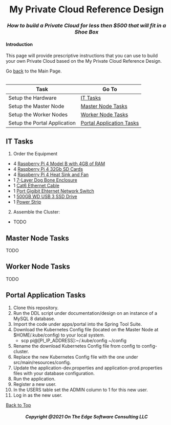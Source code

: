<h1 align="center">My Private Cloud Reference Design</h1>
<h3 align="center"><i> How to build a Private Cloud for less then $500 that will fit in a Shoe Box</i></h3>

#### Introduction
This page will provide prescriptive instructions that you can use to build your own Private Cloud based on the My Private Cloud Reference Design.

Go [back](https://github.com/markreha/myprivatecloud) to the Main Page.
<br/>
<br/>

Task  | Go To
------------- | -------------
Setup the Hardware  | [IT Tasks](#it-tasks)
Setup the Master Node  | [Master Node Tasks](#master-node-tasks)
Setup the Worker Nodes  | [Worker Node Tasks](#worker-node-tasks)
Setup the Portal Application  | [Portal Application Tasks](#portal-application-tasks)

## IT Tasks
1. Order the Equipment
- 4 [Raspberry Pi 4 Model B with 4GB of RAM](https://www.amazon.com/gp/product/B07TVVJZQT/ref=ppx_yo_dt_b_asin_title_o01_s02?ie=UTF8&psc=1)
- 4 [Raspberry Pi 4 32Gb SD Cards](https://www.amazon.com/gp/product/B06XWN9Q99/ref=ppx_yo_dt_b_asin_title_o00_s00?ie=UTF8&psc=1)
- 4 [Raspberry Pi 4 Heat Sink and Fan](https://www.amazon.com/gp/product/B07W3MJ9Y2/ref=ppx_yo_dt_b_asin_title_o01_s01?ie=UTF8&psc=1)
- 1 [7-Layer Dog Bone Enclosure](https://www.amazon.com/gp/product/B01D916RNK/ref=ppx_yo_dt_b_asin_title_o02_s00?ie=UTF8&psc=1)
- 1 [Cat6 Ethernet Cable](https://www.amazon.com/gp/product/B00E5I7T9I/ref=ppx_yo_dt_b_asin_title_o02_s00?ie=UTF8&psc=1)
- 1 [Port Gigibit Ehternet Network Switch](https://www.amazon.com/gp/product/B000BCC0LO/ref=ppx_yo_dt_b_asin_title_o02_s00?ie=UTF8&psc=1)
- 1 [500GB WD USB 3 SSD Drive](https://www.amazon.com/dp/B07VSPL8FJ?ref=ppx_pop_mob_ap_share)
- 1 [Power Strip](https://www.amazon.com/dp/B091THXBFJ?ref=ppx_pop_mob_ap_share)
2. Assemble the Cluster:
- TODO

## Master Node Tasks
TODO

## Worker Node Tasks
TODO

## Portal Application Tasks
1. Clone this repository.
2. Run the DDL script under documentation/design on an instance of a MySQL 8 database.
3. Import the code under apps/portal into the Spring Tool Suite.
4. Download the Kubernetes Config file (located on the Master Node at $HOME/.kube/config) to your local system.
    - scp pi@[PI_IP_ADDRESS]:~/.kube/config ~/config
6. Rename the download Kubernetes Config file from config to config-cluster.
7. Replace the new Kubernetes Config file with the one under src/main/resources/config.
8. Update the application-dev.properties and application-prod.properties files with your database configuration.
9. Run the application.
10. Register a new user. 
11. In the USERS table set the ADMIN column to 1 for this new user.
12. Log in as the new user.

[Back to Top](#introduction)

<h5 align="center">Copyright @2021 On The Edge Software Consulting LLC</h5>


